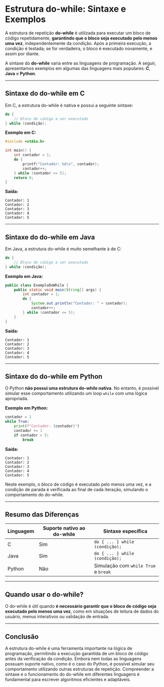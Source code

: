 
# Estrutura do-while: Sintaxe e Exemplos

A estrutura de repetição **do-while** é utilizada para executar um bloco de código repetidamente, **garantindo que o bloco seja executado pelo menos uma vez**, independentemente da condição. Após a primeira execução, a condição é testada; se for verdadeira, o bloco é executado novamente, e assim por diante.

A sintaxe do **do-while** varia entre as linguagens de programação. A seguir, apresentamos exemplos em algumas das linguagens mais populares: **C**, **Java** e **Python**.

---

## Sintaxe do do-while em C

Em C, a estrutura do-while é nativa e possui a seguinte sintaxe:

```c
do {
    // Bloco de código a ser executado
} while (condição);
```

**Exemplo em C:**

```c
#include <stdio.h>

int main() {
    int contador = 1;
    do {
        printf("Contador: %d\n", contador);
        contador++;
    } while (contador <= 5);
    return 0;
}
```

**Saída:**
```
Contador: 1
Contador: 2
Contador: 3
Contador: 4
Contador: 5
```

---

## Sintaxe do do-while em Java

Em Java, a estrutura do-while é muito semelhante à de C:

```java
do {
    // Bloco de código a ser executado
} while (condição);
```

**Exemplo em Java:**

```java
public class ExemploDoWhile {
    public static void main(String[] args) {
        int contador = 1;
        do {
            System.out.println("Contador: " + contador);
            contador++;
        } while (contador <= 5);
    }
}
```

**Saída:**
```
Contador: 1
Contador: 2
Contador: 3
Contador: 4
Contador: 5
```

---

## Sintaxe do do-while em Python

O Python **não possui uma estrutura do-while nativa**. No entanto, é possível simular esse comportamento utilizando um loop `while` com uma lógica apropriada.

**Exemplo em Python:**

```python
contador = 1
while True:
    print(f"Contador: {contador}")
    contador += 1
    if contador > 5:
        break
```

**Saída:**
```
Contador: 1
Contador: 2
Contador: 3
Contador: 4
Contador: 5
```

Neste exemplo, o bloco de código é executado pelo menos uma vez, e a condição de parada é verificada ao final de cada iteração, simulando o comportamento do do-while.

---

## Resumo das Diferenças

| Linguagem | Suporte nativo ao do-while | Sintaxe específica |
|-----------|---------------------------|-------------------|
| C         | Sim                       | `do { ... } while (condição);` |
| Java      | Sim                       | `do { ... } while (condição);` |
| Python    | Não                       | Simulação com `while True` e `break` |

---

## Quando usar o do-while?

O do-while é útil quando **é necessário garantir que o bloco de código seja executado pelo menos uma vez**, como em situações de leitura de dados do usuário, menus interativos ou validação de entrada.

---

## Conclusão

A estrutura do-while é uma ferramenta importante na lógica de programação, permitindo a execução garantida de um bloco de código antes da verificação da condição. Embora nem todas as linguagens possuam suporte nativo, como é o caso do Python, é possível simular seu comportamento utilizando outras estruturas de repetição. Compreender a sintaxe e o funcionamento do do-while em diferentes linguagens é fundamental para escrever algoritmos eficientes e adaptáveis.
```
